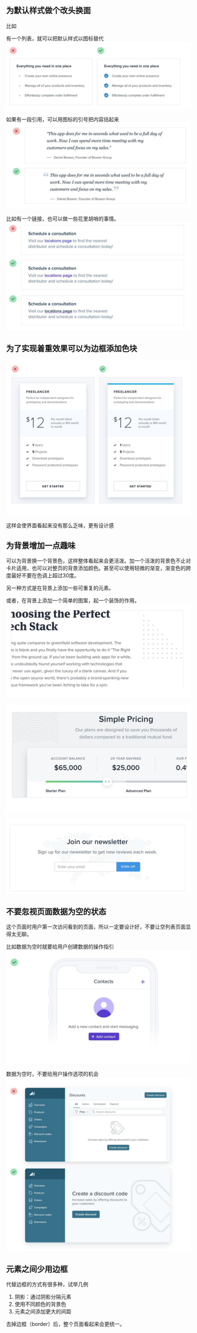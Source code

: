 ## 为默认样式做个改头换面

比如

有一个列表，就可以把默认样式以图标替代
![Alt text](image.png)

如果有一段引用，可以用图标的引号把内容括起来
![Alt text](image-1.png)

比如有一个链接，也可以做一些花里胡哨的事情。
![Alt text](image-2.png)

## 为了实现着重效果可以为边框添加色块

![Alt text](image-3.png)

这样会使界面看起来没有那么乏味，更有设计感

## 为背景增加一点趣味

可以为背景换一个背景色，这样整体看起来会更活泼。加一个活泼的背景色不止对卡片适用，也可以对整页的背景添加颜色。甚至可以使用轻微的渐变，渐变色的跨度最好不要在色调上超过30度。

另一种方式是在背景上添加一些可重复的元素。

或者，在背景上添加一个简单的图案，起一个装饰的作用。
![Alt text](image-4.png)

![Alt text](image-5.png)

![Alt text](image-6.png)

## 不要忽视页面数据为空的状态

这个页面时用户第一次访问看到的页面，所以一定要设计好，不要让空列表页面显得太无聊。

比如数据为空时就要给用户创建数据的操作指引
![Alt text](image-7.png)

数据为空时，不要给用户操作选项的机会
![Alt text](image-8.png)

## 元素之间少用边框

代替边框的方式有很多种，试举几例

1. 阴影：通过阴影分隔元素
2. 使用不同颜色的背景色
3. 元素之间添加更大的间距

去掉边框（border）后，整个页面看起来会更统一。

